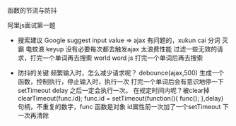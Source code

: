 函数的节流与防抖

阿里js面试第一题
- 搜索建议
 Google suggest
 input value => ajax
 有问题的，xukun cai
 分词 灭霸 电蚊液
 keyup 没有必要每次都去触发ajax 太浪费性能
 过滤一些无效的请求，打完一个单词再去搜索
 world word js 打完一个单词后再去搜索

 - 防抖的关键
    频繁输入时，怎么减少请求呢？
    debounce(ajax,500) 生成一个函数，控制执行，停止输入时，执行一次 打完一个单词后会有意识地停一下
    setTimeout delay 之后一定会执行一次。
    在规定时间内呢？被clear掉
    clearTimeout(func.id);
    func.id = setTimeout(function(){
        func();
    },delay)
    句柄，不重复的数字，func 函数是对象 id属性前一次加了一个setTimeout 下一次再清除